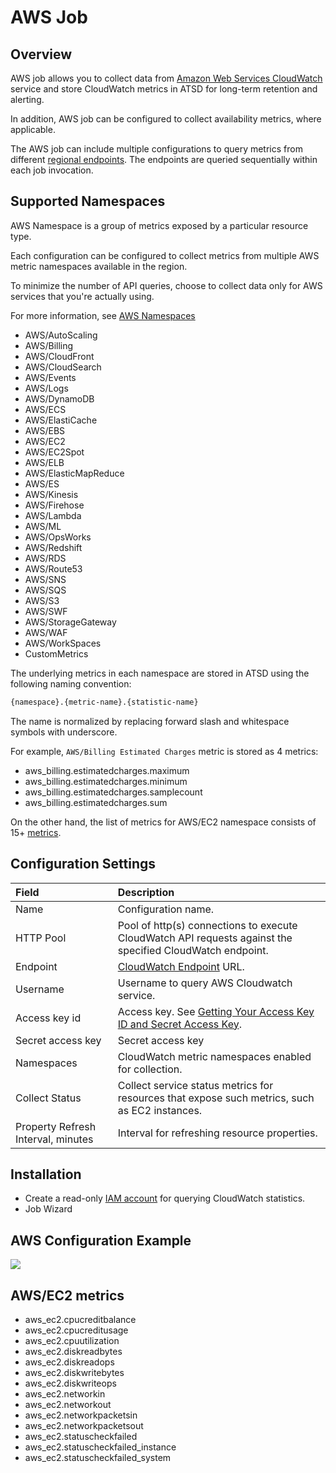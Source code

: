 # AWS Job

## Overview

AWS job allows you to collect data from [Amazon Web Services CloudWatch](https://aws.amazon.com/cloudwatch/) service and store CloudWatch metrics in ATSD for long-term retention and alerting.

In addition, AWS job can be configured to collect availability metrics, where applicable. 

The AWS job can include multiple configurations to query metrics from different [regional endpoints](http://docs.aws.amazon.com/general/latest/gr/rande.html#cw_region). The endpoints are queried sequentially within each job invocation.

## Supported Namespaces

AWS Namespace is a group of metrics exposed by a particular resource type.

Each configuration can be configured to collect metrics from multiple AWS metric namespaces available in the region.

To minimize the number of API queries, choose to collect data only for AWS services that you're actually using. 

For more information, see [AWS Namespaces](http://docs.aws.amazon.com/AmazonCloudWatch/latest/DeveloperGuide/aws-namespaces.html)

* AWS/AutoScaling 
* AWS/Billing 
* AWS/CloudFront
* AWS/CloudSearch 
* AWS/Events 
* AWS/Logs
* AWS/DynamoDB 
* AWS/ECS 
* AWS/ElastiCache
* AWS/EBS 
* AWS/EC2 
* AWS/EC2Spot
* AWS/ELB 
* AWS/ElasticMapReduce 
* AWS/ES
* AWS/Kinesis 
* AWS/Firehose 
* AWS/Lambda
* AWS/ML 
* AWS/OpsWorks 
* AWS/Redshift
* AWS/RDS 
* AWS/Route53 
* AWS/SNS
* AWS/SQS 
* AWS/S3 
* AWS/SWF
* AWS/StorageGateway 
* AWS/WAF 
* AWS/WorkSpaces
* CustomMetrics

The underlying metrics in each namespace are stored in ATSD using the following naming convention:

```css
{namespace}.{metric-name}.{statistic-name}
```

The name is normalized by replacing forward slash and whitespace symbols with underscore.

For example, `AWS/Billing Estimated Charges` metric is stored as 4 metrics:

* aws_billing.estimatedcharges.maximum
* aws_billing.estimatedcharges.minimum
* aws_billing.estimatedcharges.samplecount
* aws_billing.estimatedcharges.sum

On the other hand, the list of metrics for AWS/EC2 namespace consists of 15+ [metrics](#aws-ec2-metrics).

## Configuration Settings

| **Field** | **Description** |
|:---|:---|
| Name | Configuration name. |
| HTTP Pool | Pool of http(s) connections to execute CloudWatch API requests against the specified CloudWatch endpoint. |
| Endpoint  | [CloudWatch Endpoint](http://docs.aws.amazon.com/general/latest/gr/rande.html#cw_region) URL.   |
| Username  |  Username to query AWS Cloudwatch service. |
| Access key id  | Access key. See [Getting Your Access Key ID and Secret Access Key](http://docs.aws.amazon.com/AWSSimpleQueueService/latest/SQSGettingStartedGuide/AWSCredentials.html).   |
| Secret access key  | Secret access key |
| Namespaces  | CloudWatch metric namespaces enabled for collection.   |
| Collect Status  |  Collect service status metrics for resources that expose such metrics, such as EC2 instances.|
| Property Refresh Interval, minutes | Interval for refreshing resource properties. |

## Installation

* Create a read-only [IAM account](aws-iam.md) for querying CloudWatch statistics.
* Job Wizard

## AWS Configuration Example

![](https://axibase.com/wp-content/uploads/2016/03/aws_config.png)

## AWS/EC2 metrics

* aws_ec2.cpucreditbalance
* aws_ec2.cpucreditusage
* aws_ec2.cpuutilization
* aws_ec2.diskreadbytes
* aws_ec2.diskreadops
* aws_ec2.diskwritebytes
* aws_ec2.diskwriteops
* aws_ec2.networkin
* aws_ec2.networkout
* aws_ec2.networkpacketsin
* aws_ec2.networkpacketsout
* aws_ec2.statuscheckfailed
* aws_ec2.statuscheckfailed_instance
* aws_ec2.statuscheckfailed_system
